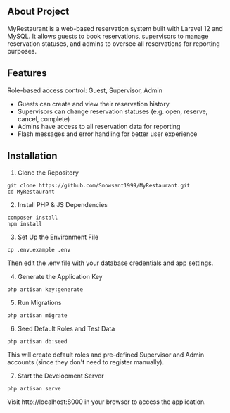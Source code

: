 ## About Project
MyRestaurant is a web-based reservation system built with Laravel 12 and MySQL. It allows guests to book reservations, supervisors to manage reservation statuses, and admins to oversee all reservations for reporting purposes.
    
## Features
Role-based access control: Guest, Supervisor, Admin
 * Guests can create and view their reservation history
 * Supervisors can change reservation statuses (e.g. open, reserve, cancel, complete)
 * Admins have access to all reservation data for reporting
 * Flash messages and error handling for better user experience

## Installation
1. Clone the Repository
```shell
git clone https://github.com/Snowsant1999/MyRestaurant.git
cd MyRestaurant
```

2. Install PHP & JS Dependencies
```shell
composer install
npm install
```

3. Set Up the Environment File
```shell
cp .env.example .env
```
Then edit the .env file with your database credentials and app settings.

4. Generate the Application Key
```shell
php artisan key:generate
```
5. Run Migrations
```shell
php artisan migrate
```

6. Seed Default Roles and Test Data
```shell
php artisan db:seed
```
This will create default roles and pre-defined Supervisor and Admin accounts (since they don't need to register manually).

7. Start the Development Server
```shell
php artisan serve
```

Visit http://localhost:8000 in your browser to access the application.
